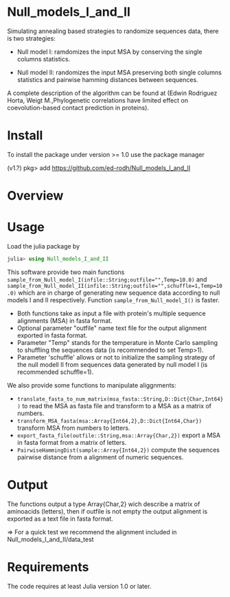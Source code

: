 # Null_models_I_and_II

 Simulating annealing based strategies to randomize sequences data, there is two strategies:
 
  + Null model I: ramdomizes the input MSA by conserving the single columns statistics.
 
  + Null model II: randomizes the input MSA preserving both single columns statistics and pairwise hamming distances between sequences.
   
 A complete description of the algorithm can be found at (Edwin Rodriguez Horta, Weigt M.,Phylogenetic correlations have limited effect on coevolution-based contact prediction in proteins).

# Install
To install the package under version >= 1.0 use the package manager 

(v1.?) pkg> add https://github.com/ed-rodh/Null_models_I_and_II

# Overview


# Usage
Load the julia package by

 ```julia
 julia> using Null_models_I_and_II
 ```
This software provide two main functions ```sample_from_Null_model_I(infile::String;outfile="",Temp=10.0)``` and ```sample_from_Null_model_II(infile::String;outfile="",schuffle=1,Temp=10.0)``` which are in charge of generating new sequence data according to null models I and II respectively. Function ```sample_from_Null_model_I()``` is faster. 

 + Both functions take as input a file with protein's multiple sequence alignments (MSA)  in fasta format. 
 + Optional parameter   "outfile"    name text file for the output alignment exported in fasta format.
 + Parameter "Temp" stands for the  temperature in Monte Carlo sampling to shuffling the sequences data (is recommended to set Temp>1).
 + Parameter 'schuffle' allows or not to initialize the sampling strategy of the null modell II from sequences data generated by null model I (is recommended schuffle=1). 

We also provide some functions to manipulate  aliggnments:
 + ```translate_fasta_to_num_matrix(msa_fasta::String,D::Dict{Char,Int64})``` to read the MSA as fasta file and transform to a MSA as a matrix of numbers.
 + ```transform_MSA_fasta(msa::Array{Int64,2},D::Dict{Int64,Char})``` transform MSA from numbers to letters.
 + ```export_fasta_file(outfile::String,msa::Array{Char,2})``` export a MSA in fasta format from a matrix of letters.
 + ```PairwiseHammingDist(sample::Array{Int64,2})``` compute the sequences pairwise distance from a alignment of numeric sequences.

# Output

The functions output a type Array{Char,2} wich describe a matrix of aminoacids (letters), then if outfile is not empty  the output alignment is exported as a text file in fasta format.

=> For a quick test we recommend the alignment included in Null_models_I_and_II/data_test
# Requirements

The code requires at least Julia version 1.0 or later.

